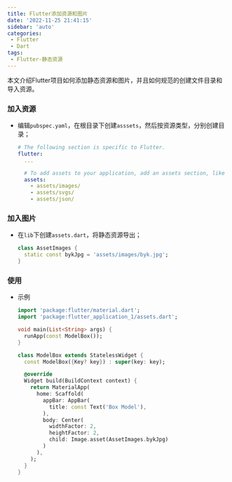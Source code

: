 ```yaml
---
title: Flutter添加资源和图片
date: '2022-11-25 21:41:15'
sidebar: 'auto'
categories:
 - Flutter
 - Dart
tags:
 - Flutter-静态资源
---
```



本文介绍Flutter项目如何添加静态资源和图片，并且如何规范的创建文件目录和导入资源。
<!-- more -->

### 加入资源
  - 编辑`pubspec.yaml`，在根目录下创建`asssets`，然后按资源类型，分别创建目录；
    ```yaml
    # The following section is specific to Flutter.
    flutter:
      ...

      # To add assets to your application, add an assets section, like this:
      assets:
        - assets/images/
        - assets/svgs/
        - assets/json/
    ```

### 加入图片
  - 在`lib`下创建`assets.dart`，将静态资源导出；
    ```dart
    class AssetImages {
      static const bykJpg = 'assets/images/byk.jpg';
    }
    ```

### 使用
  - 示例
    ```Dart
    import 'package:flutter/material.dart';
    import 'package:flutter_application_1/assets.dart';

    void main(List<String> args) {
      runApp(const ModelBox());
    }

    class ModelBox extends StatelessWidget {
      const ModelBox({Key? key}) : super(key: key);

      @override
      Widget build(BuildContext context) {
        return MaterialApp(
          home: Scaffold(
            appBar: AppBar(
              title: const Text('Box Model'),
            ),
            body: Center(
              widthFactor: 2,
              heightFactor: 2,
              child: Image.asset(AssetImages.bykJpg)
            )
          ),
        );
      }
    }
    ```
